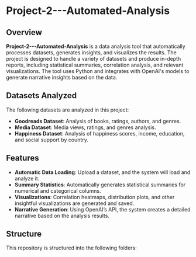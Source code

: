 # Project-2---Automated-Analysis

## Overview
**Project-2---Automated-Analysis** is a data analysis tool that automatically processes datasets, generates insights, and visualizes the results. The project is designed to handle a variety of datasets and produce in-depth reports, including statistical summaries, correlation analysis, and relevant visualizations. The tool uses Python and integrates with OpenAI's models to generate narrative insights based on the data.

## Datasets Analyzed
The following datasets are analyzed in this project:
- **Goodreads Dataset**: Analysis of books, ratings, authors, and genres.
- **Media Dataset**: Media views, ratings, and genres analysis.
- **Happiness Dataset**: Analysis of happiness scores, income, education, and social support by country.

## Features
- **Automatic Data Loading**: Upload a dataset, and the system will load and analyze it.
- **Summary Statistics**: Automatically generates statistical summaries for numerical and categorical columns.
- **Visualizations**: Correlation heatmaps, distribution plots, and other insightful visualizations are generated and saved.
- **Narrative Generation**: Using OpenAI’s API, the system creates a detailed narrative based on the analysis results.

## Structure
This repository is structured into the following folders:
